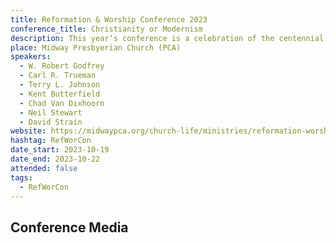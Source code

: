 ```yaml
---
title: Reformation & Worship Conference 2023
conference_title: Christianity or Modernism
description: This year’s conference is a celebration of the centennial of J. Gresham Machen’s classic Christianity and Liberalism. Our conference will draw on that title, using his initial title and adding a twist. Our Oct. 19-22, 2023 conference theme is 'Christianity or Modernism.'
place: Midway Presbyerian Church (PCA)
speakers:
  - W. Robert Godfrey
  - Carl R. Trueman
  - Terry L. Johnson
  - Kent Butterfield
  - Chad Van Dixhoorn
  - Neil Stewart
  - David Strain
website: https://midwaypca.org/church-life/ministries/reformation-worship-conference/
hashtag: RefWorCon
date_start: 2023-10-19
date_end: 2023-10-22
attended: false
tags:
  - RefWorCon
---
```


## Conference Media
